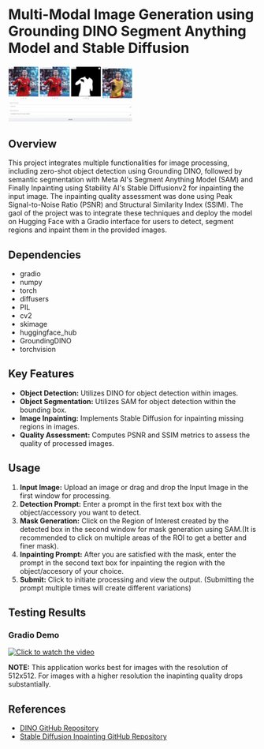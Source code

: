 # Multi-Modal Image Generation using Grounding DINO Segment Anything Model and Stable Diffusion

<img src="dino_sam_sdiff.png" alt="Results" width="50%">

## Overview
This project integrates multiple functionalities for image processing, including zero-shot object detection using Grounding DINO, followed by semantic segmentation with Meta AI's Segment Anything Model (SAM) and Finally Inpainting using Stability AI's Stable Diffusionv2 for inpainting the input image. The inpainting quality assessment was done using Peak Signal-to-Noise Ratio (PSNR) and Structural Similarity Index (SSIM).
The gaol of the project was to integrate these techniques and deploy the model on Hugging Face with a Gradio interface for users to detect, segment regions and inpaint them in the provided images.  

## Dependencies

- gradio
- numpy
- torch
- diffusers
- PIL
- cv2
- skimage
- huggingface_hub
- GroundingDINO
- torchvision
  
## Key Features

- **Object Detection:** Utilizes DINO for object detection within images.
- **Object Segmentation:** Utilizes SAM for object detection within the bounding box.
- **Image Inpainting:** Implements Stable Diffusion for inpainting missing regions in images.
- **Quality Assessment:** Computes PSNR and SSIM metrics to assess the quality of processed images.

## Usage

1. **Input Image:** Upload an image or drag and drop the Input Image in the first window for processing.
2. **Detection Prompt:** Enter a prompt in the first text box with the object/accessory you want to detect.
3. **Mask Generation:**  Click on the Region of Interest created by the detected box in the second window for mask generation using SAM.(It is recommended to click on multiple areas of the ROI to get a better and finer mask).
4. **Inpainting Prompt:** After you are satisfied with the mask, enter the prompt in the second text box for inpainting the region with the object/accesory of your choice.
5. **Submit:** Click to initiate processing and view the output. (Submitting the prompt multiple times will create different variations)

## Testing Results

### Gradio Demo

[![Click to watch the video](https://img.youtube.com/vi/wiVOA8MBcc4/0.jpg)](https://youtu.be/wiVOA8MBcc4)

**NOTE:** This application works best for images with the resolution of 512x512. For images with a higher resolution the inapinting quality drops substantially.

## References

- [DINO GitHub Repository](https://github.com/facebookresearch/dino)
- [Stable Diffusion Inpainting GitHub Repository](https://github.com/stabilityai/stable-diffusion-2-inpainting) 
